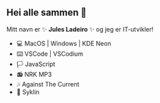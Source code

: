 ## Hei alle sammen 👋

Mitt navn er ✨ **Jules Ladeiro** ✨ og jeg er IT-utvikler!

- 💻 MacOS | Windows | KDE Neon
- ⌨️ VSCode | VSCodium
- 🏳️ JavaScript
- 📻 NRK MP3
- 🎶 Against The Current
- 🚴 Syklin
